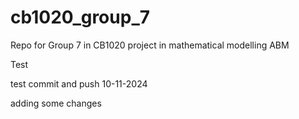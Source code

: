# cb1020_group_7
Repo for Group 7 in CB1020 project in mathematical modelling ABM

Test

test commit and push 10-11-2024

adding some changes